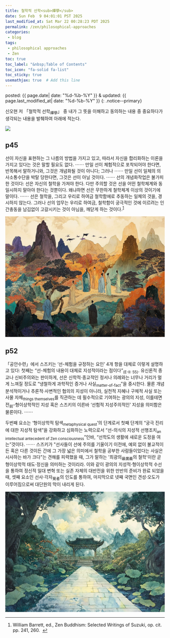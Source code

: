 ```yaml
---
title: 철학적 선학<sub>禪學</sub>
date: Sun Feb  9 04:01:01 PST 2025
last_modified_at: Sat Mar 22 00:28:23 PDT 2025
permalink: /zen/philosophical-approaches
categories:
 - blog
tags:
 - philosophical approaches
 - Zen
toc: true
toc_label: "&nbsp;Table of Contents"
toc_icon: "fa-solid fa-list"
toc_sticky: true
usemathjax: true  # Add this line
---
```


<!--tags: {% for tag in page.tags %} <a href="/tags/#{{ tag }}">{{ tag }}</a> {% endfor %}
<br>
cats: {% for category in page.categories %} <a href="/categories/#{{ category }}">{{ category }}</a> {% endfor %}-->

posted: {{ page.date| date: "%d-%b-%Y" }}
&amp;
updated: {{ page.last_modified_at| date: "%d-%b-%Y" }}
{: .notice--primary}

신오현 저 &#12300;철학적 선학<sub>禪學</sub>&#12301; 중
내가 그 뜻을 이해하고 동의하는 내용 중
중요하다가 생각되는 내용을 발췌하여 아래에 적는다.

<div class="img-container">
<img src="/resource/posts/Philosophical Approaches to Zen/Screenshot 2025-03-22 at 12.27.11 AM.png">
</div>

## p45

선이 자신을 표현하는 그 나름의 방법을 가지고 있고,
따라서 자신을 합리화하는 이론을 가지고 있다는 것은 말할 필요도 없다.
&#x22ef;&#x22ef;
만일 선이 체험적으로 포착되어야 한다면, 반목해서 말하거니와, 그것은 개념화될 것이 아니다;
그러나 &#x22ef;&#x22ef; 만일 선이 일체의 의사소통수단을 박탈 당한다면, 그것은 선이 아닐 것이다.
&#x22ef;&#x22ef; 선의 개념화작업은 불가피한 것이다: 선은 자신의 철학을 가져야 한다.
다만 주의할 것은 선을 어떤 철학체계와 동일시하지 말아야 한다는 것뿐이다.
왜냐하면 선은 무한하게 철학체계 이상의 것이기에 말이다.
&#x22ef;&#x22ef; 선은 철학을, 그리고 우리로 하여금 철학함에로 추동하는 일체의 것을,
경시하지 않는다. <font class="emph">그러나 선의 업무는 우리로 하여금, 철학함이 궁극적인 것에 이르려는 인간충동을 남김없이 고갈시키는 것이 아님을,
깨닫게 하는 것이다.</font><sup><a href="">1</a></sup>

<div class="img-container">
<img src="/resource/posts/Philosophical Approaches to Zen/u1564158738____--ar_43_--v_6.1_256c0507-efe4-4cd6-889f-724197429862_2.png">
</div>

## p52

&#12300;공안수련&#12301;에서 스즈키는
&lsquo;선-체험을 규정하는 요인&rsquo; 4개 항을 대체로 이렇게 설명하고 있다:
첫째는 &ldquo;선-체험의 내용이 대체로 지성적이라는 점이다&rdquo;<sub>(E-II: 55)</sub>.
유신론적 종교나 신비주의와는 판이하게, 선은 신학적&sdot;종교적인 정서나 의례와는 너무나 거리가
멀게 느껴질 정도로 &ldquo;냉철하게 과학적인 증거나 사실<sub>matter-of-fact</sub>&rdquo;을 중시한다.
물론 개념 분석적이거나 추론적&sdot;사변적인 협의의 지성이 아니라,
실천적 지혜나 구체적 사실 또는 사물 자체<sub>things themselves</sub>를 직관하는 데
필수적으로 기여하는 광의의 지성, 이를테면 전<sub>前</sub>-형이상학적인 지성 혹은
스즈키의 이른바 &lsquo;선험적 지성주의적인&rsquo; 지성을 의미함은 물론이다.
&#x22ef;&#x22ef;

두번째 요소는 &lsquo;형이상학적 탐색<sub>metaphysical quest</sub>&rsquo;의 단계로서
첫째 단계의 &ldquo;궁극 진리에 대한 지성적 탐색&rdquo;을 강화하고 심화하는 노력으로서
&ldquo;선-의식의 지성적 선행조치<sub>an intellectual antecedent of Zen consciousness</sub>&rdquo;인바,
&ldquo;선학도의 생활에 새로운 도정을 여는&rdquo;것이다.
&#x22ef;&#x22ef;
스즈키가 "선사들이 선에 주의를 기울이기 이전에, 예외 없이 불교적이든 혹은 다른 것이든 간에
그 가장 넓은 의미에서 철학을 공부한 사람들이었다는 사실은 시사하는 바가 크다"는
견해를 피력했을 때,
그가 말하는 '최광의<sub>最廣義</sub>의 철학'이란 곧 형이상학적 태도&sdot;정신을 의미하는 것이리라.
이와 같이 광의의 지성적&sdot;형이상학적 수선을 통하여 정신적 일대 변혁 또는 실존 자체의
대반전을 위한 만반의 준비가 완료 되었을 때, 셋째 요소인 선사&sdot;각자<sub>覺者</sub>의 인도를 통하여,
마지막으로 넷째 국면인 견성&sdot;오도가 이루어짐으로써 대단원의 막이 내리게 된다.

<div class="img-container">
<img src="/resource/posts/Philosophical Approaches to Zen/u1564158738____--ar_43_--v_6.1_7ec35da8-9ac8-4a99-a7dc-6e3974c64f88_3.png">
</div>

<!--div class="img-container">
<img src="/resource/posts/Philosophical Approaches to Zen/u1564158738____--ar_43_--v_6.1_d1437494-1d3c-4002-a88d-3e457bc305ed_0.png">
</div-->

<hr>
<ol>
<li id="footnote1">
	William Barrett, ed., Zen Buddhism: Selected Writings of Suzuki, op. cit. pp. 241, 260.
&nbsp;<a href="#ref1">↩</a></li>
</ol>
